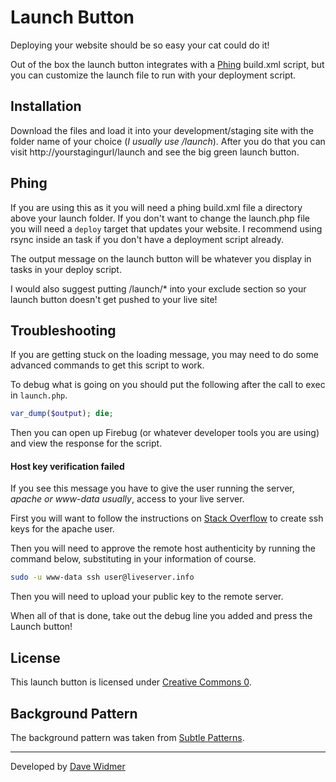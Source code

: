 # Launch Button

Deploying your website should be so easy your cat could do it!

Out of the box the launch button integrates with a
[Phing](http://www.phing.info/trac/) build.xml script, but you can customize 
the launch file to run with your deployment script.

## Installation

Download the files and load it into your development/staging site with the
folder name of your choice (_I usually use /launch_). After you do that you can
visit http://yourstagingurl/launch and see the big green launch button.

## Phing

If you are using this as it you will need a phing build.xml file a directory above
your launch folder. If you don't want to change the launch.php file you will need
a `deploy` target that updates your website. I recommend using rsync inside an
<exec> task if you don't have a deployment script already.

The output message on the launch button will be whatever you display in <echo>
tasks in your deploy script.

I would also suggest putting /launch/* into your exclude section so your launch
button doesn't get pushed to your live site!

## Troubleshooting

If you are getting stuck on the loading message, you may need to do some advanced
commands to get this script to work.

To debug what is going on you should put the following after the call to exec in
`launch.php`.

``` php
var_dump($output); die;
```

Then you can open up Firebug (or whatever developer tools you are using) and view
the response for the script.

#### Host key verification failed

If you see this message you have to give the user running the server, _apache or www-data usually_,
access to your live server.

First you will want to follow the instructions on
[Stack Overflow](http://serverfault.com/questions/231630/how-do-you-create-an-ssh-key-for-the-apache-user-on-redhat)
to create ssh keys for the apache user.

Then you will need to approve the remote host authenticity by running the command below,
substituting in your information of course.

``` bash
sudo -u www-data ssh user@liveserver.info
```

Then you will need to upload your public key to the remote server.

When all of that is done, take out the debug line you added and press the Launch button!

## License

This launch button is licensed under [Creative Commons 0](http://creativecommons.org/publicdomain/zero/1.0/). 

## Background Pattern

The background pattern was taken from [Subtle Patterns](http://subtlepatterns.com/?p=1222).

----

Developed by [Dave Widmer](dwidmer@bgsu.edu)
